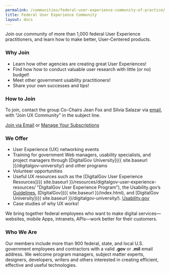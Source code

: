```yaml
---
permalink: /communities/federal-user-experience-community-of-practice/
title: Federal User Experience Community
layout: docs
---
```


Join our community of more than 1,000 federal User Experience practitioners, and learn how to make better, User-Centered products.

### Why Join

  * Learn how other agencies are creating great User Experiences!
  * Find how how to conduct valuable user research with little (or no) budget!
  * Meet other government usability practitioners!
  * Share your own successes and tips!

### How to Join

To join, contact the group Co-Chairs Jean Fox and Silvia Salazar via <a href="mailto:ux-cop-request@listserv.gsa.gov?subject=Join UX Community" target="_blank">email</a>, with “Join UX Community” in the subject line.

<a class="button" href="mailto:ux-cop-request@listserv.gsa.gov?subject=Join UX Community">Join via Email</a> or <a class="button" href="{{ site.baseurl }}/communities/manage-your-listserv-subscription/">Manage Your Subscriptions</a>

### We Offer

  * User Experience (UX) networking events
  * Training for government Web managers, usability specialists, and project managers through [DigitalGov University]({{ site.baseurl }}/digitalgov-university/) and other programs
  * Volunteer opportunities
  * Useful UX resources such as the [DigitalGov User Experience Resources]({{ site.baseurl }}/resources/digitalgov-user-experience-resources/ "DigitalGov User Experience Program"), the Usability.gov&#8217;s [Guidelines](http://guidelines.usability.gov/), [DigitalGov]({{ site.baseurl }}/index.html), and [DigitalGov University]({{ site.baseurl }}/digitalgov-university/). [Usability.gov](http://www.usability.gov/)
  * Case studies of why UX works!

We bring together federal employees who want to make digital services—websites, mobile Apps, intranets, APIs—work better for their customers.

### Who We Are

Our members include more than 900 federal, state, and local U.S. government employees and contractors with a valid **.gov** or **.mil** email address. We welcome program managers, subject matter experts, designers, developers, writers and others interested in creating efficient, effective and useful technologies.
